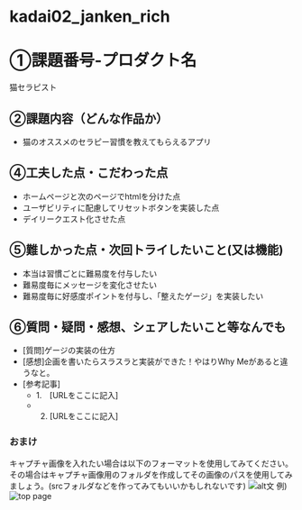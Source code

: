 # kadai02_janken_rich
# ①課題番号-プロダクト名

猫セラピスト

## ②課題内容（どんな作品か）

- 猫のオススメのセラピー習慣を教えてもらえるアプリ

## ④工夫した点・こだわった点

- ホームページと次のページでhtmlを分けた点
- ユーザビリティに配慮してリセットボタンを実装した点
- デイリークエスト化させた点

## ⑤難しかった点・次回トライしたいこと(又は機能)

- 本当は習慣ごとに難易度を付与したい
- 難易度毎にメッセージを変化させたい
- 難易度毎に好感度ポイントを付与し、「整えたゲージ」を実装したい

## ⑥質問・疑問・感想、シェアしたいこと等なんでも

- [質問]ゲージの実装の仕方
- [感想]企画を書いたらスラスラと実装ができた！やはりWhy Meがあると違うなと。
- [参考記事]
  - 1.　[URLをここに記入]
  - 2. [URLをここに記入]

### おまけ

キャプチャ画像を入れたい場合は以下のフォーマットを使用してみてください。その場合はキャプチャ画像用のフォルダを作成してその画像のパスを使用してみましょう。(srcフォルダなどを作ってみてもいいかもしれないです)
![alt文](画像URL)
例)
![top page](./src/capture1.png)
